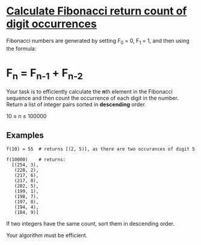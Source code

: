 # [Calculate Fibonacci return count of digit occurrences](https://www.codewars.com/kata/calculate-fibonacci-return-count-of-digit-occurrences "https://www.codewars.com/kata/5779f894ec8832493f00002d")

Fibonacci numbers are generated by setting F<sub>0</sub> = 0, F<sub>1</sub> = 1, and then using the
formula:

# F<sub>n</sub> = F<sub>n-1</sub> + F<sub>n-2</sub>

Your task is to efficiently calculate the **n**th element in the Fibonacci sequence and then count
the occurrence of each digit in the number. Return a list of integer pairs sorted in **descending**
order.

10 ≤ n ≤ 100000

## Examples

```
f(10) = 55  # returns [(2, 5)], as there are two occurances of digit 5

f(10000)    # returns:
  [(254, 3),
   (228, 2),
   (217, 6),
   (217, 0),
   (202, 5),
   (199, 1),
   (198, 7),
   (197, 8),
   (194, 4),
   (184, 9)]
```

If two integers have the same count, sort them in descending order.

Your algorithm must be efficient.